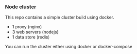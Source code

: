 ### Node cluster
This repo contains a simple cluster build using docker.
- 1 proxy (nginx)
- 3 web servers (nodejs)
- 1 data store (redis)

You can run the cluster either using docker or docker-compose
